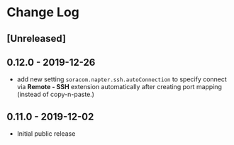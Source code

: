 # Change Log

## [Unreleased]

## 0.12.0 - 2019-12-26

- add new setting `soracom.napter.ssh.autoConnection` to specify connect via **Remote - SSH** extension automatically after creating port mapping (instead of copy-n-paste.)

## 0.11.0 - 2019-12-02

- Initial public release
